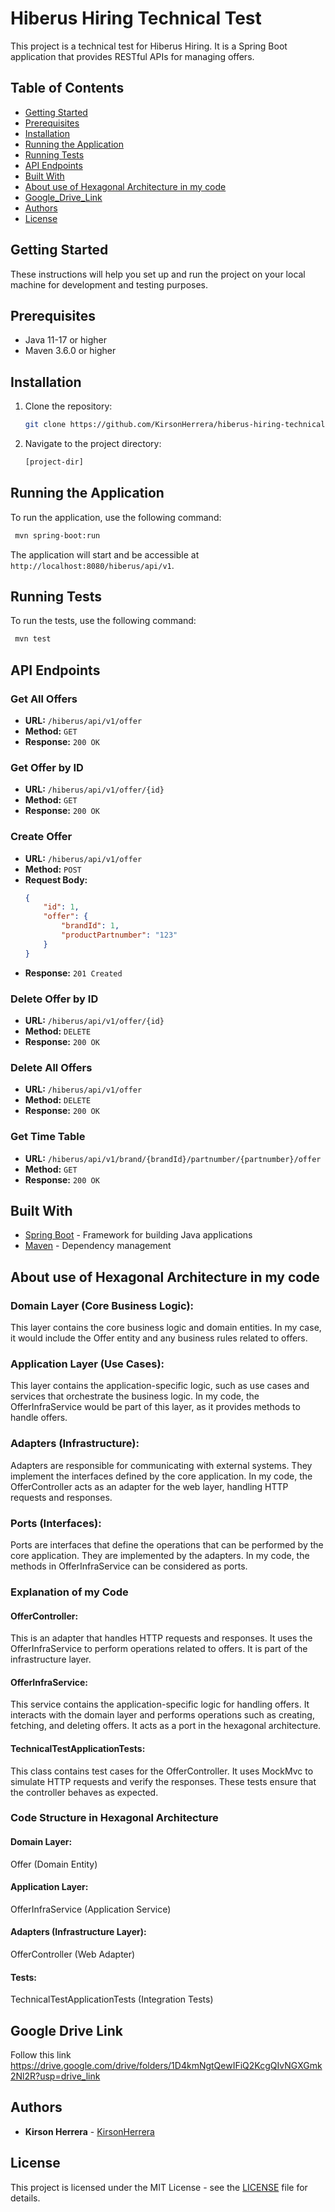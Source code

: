 # Hiberus Hiring Technical Test

This project is a technical test for Hiberus Hiring. It is a Spring Boot application that provides RESTful APIs for managing offers.

## Table of Contents

- [Getting Started](#getting-started)
- [Prerequisites](#prerequisites)
- [Installation](#installation)
- [Running the Application](#running-the-application)
- [Running Tests](#running-tests)
- [API Endpoints](#api-endpoints)
- [Built With](#built-with)
- [About use of Hexagonal Architecture in my code](#about-use-of-hexagonal-architecture-in-my-code)
- [Google_Drive_Link](#google-drive-link)
- [Authors](#authors)
- [License](#license)

## Getting Started

These instructions will help you set up and run the project on your local machine for development and testing purposes.

## Prerequisites

- Java 11-17 or higher
- Maven 3.6.0 or higher

## Installation

1. Clone the repository:
    ```sh
    git clone https://github.com/KirsonHerrera/hiberus-hiring-technical-test.git
    ```
2. Navigate to the project directory:
    ```sh
    [project-dir]
    ```

## Running the Application

To run the application, use the following command:
 ```sh
  mvn spring-boot:run
 ```



The application will start and be accessible at `http://localhost:8080/hiberus/api/v1`.

## Running Tests

To run the tests, use the following command:
 ```sh
  mvn test
 ```



## API Endpoints

### Get All Offers
- **URL:** `/hiberus/api/v1/offer`
- **Method:** `GET`
- **Response:** `200 OK`

### Get Offer by ID
- **URL:** `/hiberus/api/v1/offer/{id}`
- **Method:** `GET`
- **Response:** `200 OK`

### Create Offer
- **URL:** `/hiberus/api/v1/offer`
- **Method:** `POST`
- **Request Body:**
    ```json
    {
        "id": 1,
        "offer": {
            "brandId": 1,
            "productPartnumber": "123"
        }
    }
    ```
- **Response:** `201 Created`

### Delete Offer by ID
- **URL:** `/hiberus/api/v1/offer/{id}`
- **Method:** `DELETE`
- **Response:** `200 OK`

### Delete All Offers
- **URL:** `/hiberus/api/v1/offer`
- **Method:** `DELETE`
- **Response:** `200 OK`

### Get Time Table
- **URL:** `/hiberus/api/v1/brand/{brandId}/partnumber/{partnumber}/offer`
- **Method:** `GET`
- **Response:** `200 OK`

## Built With

- [Spring Boot](https://spring.io/projects/spring-boot) - Framework for building Java applications
- [Maven](https://maven.apache.org/) - Dependency management

## About use of Hexagonal Architecture in my code


### Domain Layer (Core Business Logic):
This layer contains the core business logic and domain entities. In my case, it would include the Offer entity and any business rules related to offers.
### Application Layer (Use Cases):
This layer contains the application-specific logic, such as use cases and services that orchestrate the business logic. In my code, the OfferInfraService would be part of this layer, as it provides methods to handle offers.
### Adapters (Infrastructure):
Adapters are responsible for communicating with external systems. They implement the interfaces defined by the core application. In my code, the OfferController acts as an adapter for the web layer, handling HTTP requests and responses.
### Ports (Interfaces):
Ports are interfaces that define the operations that can be performed by the core application. They are implemented by the adapters. In my code, the methods in OfferInfraService can be considered as ports.

### Explanation of my Code

#### OfferController:

This is an adapter that handles HTTP requests and responses. It uses the OfferInfraService to perform operations related to offers. It is part of the infrastructure layer.

#### OfferInfraService:

This service contains the application-specific logic for handling offers. It interacts with the domain layer and performs operations such as creating, fetching, and deleting offers. It acts as a port in the hexagonal architecture.

#### TechnicalTestApplicationTests:

This class contains test cases for the OfferController. It uses MockMvc to simulate HTTP requests and verify the responses. These tests ensure that the controller behaves as expected.

### Code Structure in Hexagonal Architecture

#### Domain Layer:

Offer (Domain Entity)

#### Application Layer:

OfferInfraService (Application Service)

#### Adapters (Infrastructure Layer):

OfferController (Web Adapter)

#### Tests:

TechnicalTestApplicationTests (Integration Tests)

## Google Drive Link

Follow this link https://drive.google.com/drive/folders/1D4kmNgtQewIFiQ2KcgQIvNGXGmk2Nl2R?usp=drive_link

## Authors

- **Kirson Herrera** - [KirsonHerrera](https://github.com/KirsonHerrera)

## License

This project is licensed under the MIT License - see the [LICENSE](LICENSE) file for details.
